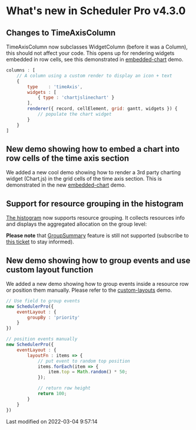 # What's new in Scheduler Pro v4.3.0

## Changes to TimeAxisColumn

TimeAxisColumn now subclasses WidgetColumn (before it was a Column), this should not affect your code. This opens up
for rendering widgets embedded in row cells, see this demonstrated in
[embedded-chart](https://bryntum.com/examples/scheduler-pro/embedded-chart/) demo.

```javascript
columns : [
    // A column using a custom render to display an icon + text
    {
        type    : 'timeAxis',
        widgets : [
            { type : 'chartjslinechart' }
        ],
        renderer({ record, cellElement, grid: gantt, widgets }) {
            // populate the chart widget
        }
    }
]
```

## New demo showing how to embed a chart into row cells of the time axis section 

We added a new cool demo showing how to render a 3rd party charting widget (Chart.js) in the grid cells of the time
axis section. This is demonstrated in the new
[embedded-chart](https://bryntum.com/examples/scheduler-pro/embedded-chart/) demo.

## Support for resource grouping in the histogram

[The histogram](#SchedulerPro/view/ResourceHistogram) now supports resource grouping.
It collects resources info and displays the aggregated allocation on the group level:

<div class="external-example" data-file="SchedulerPro/guides/whats-new/4.3.0/histogram.js"></div>

**Please note** that [GroupSummary](#Grid/feature/GroupSummary) feature is still not supported
(subscribe to [this ticket](https://github.com/bryntum/support/issues/2283) to stay informed).

## New demo showing how to group events and use custom layout function

We added a new demo showing how to group events inside a resource row or position them manually. Please refer to the
[custom-layouts](https://bryntum.com/examples/scheduler-pro/custom-layouts/) demo.

```javascript
// Use field to group events
new SchedulerPro({
    eventLayout : {
        groupBy : 'priority'
    }
})

// position events manually
new SchedulerPro({
    eventLayout : {
        layoutFn : items => {
            // put event to random top position
            items.forEach(item => {
                item.top = Math.random() * 50;
            });

            // return row height
            return 100;
        }
    }
})
```



<p class="last-modified">Last modified on 2022-03-04 9:57:14</p>